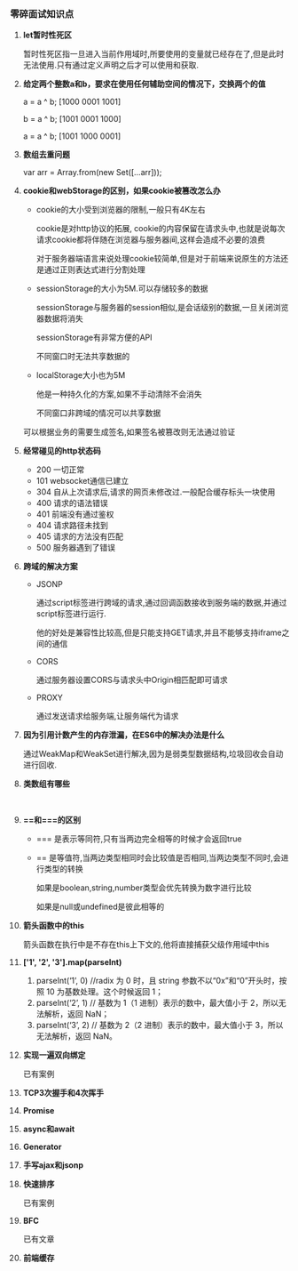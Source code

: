 ### 零碎面试知识点

1. **let暂时性死区**

   暂时性死区指一旦进入当前作用域时,所要使用的变量就已经存在了,但是此时无法使用.只有通过定义声明之后才可以使用和获取.

2. **给定两个整数a和b，要求在使用任何辅助空间的情况下，交换两个的值**

   a = a ^ b;   [1000 0001 1001]

   b = a ^ b;   [1001 0001 1000]

   a = a ^ b;   [1001 1000  0001]

3. **数组去重问题**

   var arr = Array.from(new Set([...arr]));

4. **cookie和webStorage的区别，如果cookie被篡改怎么办**

   - cookie的大小受到浏览器的限制,一般只有4K左右

     cookie是对http协议的拓展, cookie的内容保留在请求头中,也就是说每次请求cookie都将伴随在浏览器与服务器间,这样会造成不必要的浪费

     对于服务器端语言来说处理cookie较简单,但是对于前端来说原生的方法还是通过正则表达式进行分割处理

   - sessionStorage的大小为5M.可以存储较多的数据

     sessionStorage与服务器的session相似,是会话级别的数据,一旦关闭浏览器数据将消失

     sessionStorage有非常方便的API

     不同窗口时无法共享数据的

   - localStorage大小也为5M

     他是一种持久化的方案,如果不手动清除不会消失

     不同窗口非跨域的情况可以共享数据

   可以根据业务的需要生成签名,如果签名被篡改则无法通过验证

5. **经常碰见的http状态码**

   - 200	一切正常
   - 101 websocket通信已建立
   - 304 自从上次请求后,请求的网页未修改过.一般配合缓存标头一块使用
   - 400 请求的语法错误
   - 401 前端没有通过鉴权
   - 404 请求路径未找到
   - 405 请求的方法没有匹配
   - 500 服务器遇到了错误

6. **跨域的解决方案**

   - JSONP

     通过script标签进行跨域的请求,通过回调函数接收到服务端的数据,并通过script标签进行运行.

     他的好处是兼容性比较高,但是只能支持GET请求,并且不能够支持iframe之间的通信

   - CORS

     通过服务器设置CORS与请求头中Origin相匹配即可请求

   - PROXY

     通过发送请求给服务端,让服务端代为请求

7. **因为引用计数产生的内存泄漏，在ES6中的解决办法是什么**

   通过WeakMap和WeakSet进行解决,因为是弱类型数据结构,垃圾回收会自动进行回收.

8. **类数组有哪些**

   ​

9. **==和===的区别**

   - === 是表示等同符,只有当两边完全相等的时候才会返回true

   - == 是等值符,当两边类型相同时会比较值是否相同,当两边类型不同时,会进行类型的转换

     如果是boolean,string,number类型会优先转换为数字进行比较

     如果是null或undefined是彼此相等的

10. **箭头函数中的this**

    箭头函数在执行中是不存在this上下文的,他将直接捕获父级作用域中this

11. **['1', '2', '3'].map(parseInt)**

    1. parseInt(‘1’, 0) //radix 为 0 时，且 string 参数不以“0x”和“0”开头时，按照 10 为基数处理。这个时候返回 1；
    2. parseInt(‘2’, 1) // 基数为 1（1 进制）表示的数中，最大值小于 2，所以无法解析，返回 NaN；
    3. parseInt(‘3’, 2) // 基数为 2（2 进制）表示的数中，最大值小于 3，所以无法解析，返回 NaN。

12. **实现一遍双向绑定**

    已有案例

13. **TCP3次握手和4次挥手**

14. **Promise**

15. **async和await**

16. **Generator**

17. **手写ajax和jsonp**

18. **快速排序**

    已有案例

19. **BFC**

    已有文章

20. **前端缓存**